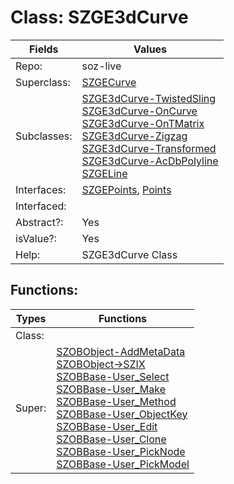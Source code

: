 
# Class:	SZGE3dCurve

| Fields | Values |
| --------- | --------- |
| Repo: | soz-live |
| Superclass: | [SZGECurve](SZGECurve.html) |
| Subclasses: | [SZGE3dCurve-TwistedSling](SZGE3dCurve-TwistedSling.html) <br> [SZGE3dCurve-OnCurve](SZGE3dCurve-OnCurve.html) <br> [SZGE3dCurve-OnTMatrix](SZGE3dCurve-OnTMatrix.html) <br> [SZGE3dCurve-Zigzag](SZGE3dCurve-Zigzag.html) <br> [SZGE3dCurve-Transformed](SZGE3dCurve-Transformed.html) <br> [SZGE3dCurve-AcDbPolyline](SZGE3dCurve-AcDbPolyline.html) <br> [SZGELine](SZGELine.html) |
| Interfaces: | [SZGEPoints](SZGEPoints.html), [Points](Points.html) |
| Interfaced: |  |
| Abstract?: | Yes |
| isValue?: | Yes |
| Help: | SZGE3dCurve Class |


## Functions:

| Types | Functions |
| --------- | --------- |
| Class: |  |
| Super: | [SZOBObject-AddMetaData](SZOBObject.html) <br> [SZOBObject->SZIX](SZOBObject.html) <br> [SZOBBase-User_Select](SZOBBase.html) <br> [SZOBBase-User_Make](SZOBBase.html) <br> [SZOBBase-User_Method](SZOBBase.html) <br> [SZOBBase-User_ObjectKey](SZOBBase.html) <br> [SZOBBase-User_Edit](SZOBBase.html) <br> [SZOBBase-User_Clone](SZOBBase.html) <br> [SZOBBase-User_PickNode](SZOBBase.html) <br> [SZOBBase-User_PickModel](SZOBBase.html) |


